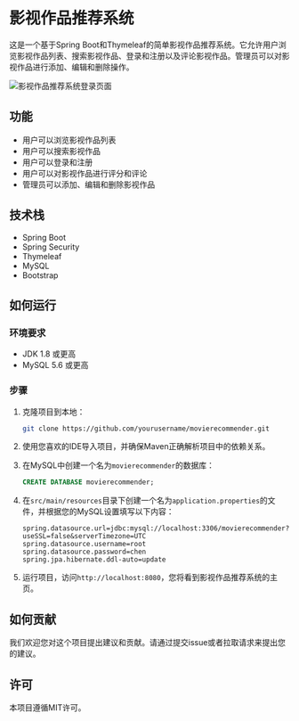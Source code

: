 # 影视作品推荐系统

这是一个基于Spring Boot和Thymeleaf的简单影视作品推荐系统。它允许用户浏览影视作品列表、搜索影视作品、登录和注册以及评论影视作品。管理员可以对影视作品进行添加、编辑和删除操作。

![影视作品推荐系统登录页面](https://i.328888.xyz/2023/04/03/iOPvGH.png)

## 功能

- 用户可以浏览影视作品列表
- 用户可以搜索影视作品
- 用户可以登录和注册
- 用户可以对影视作品进行评分和评论
- 管理员可以添加、编辑和删除影视作品

## 技术栈

- Spring Boot
- Spring Security
- Thymeleaf
- MySQL
- Bootstrap

## 如何运行

### 环境要求

- JDK 1.8 或更高
- MySQL 5.6 或更高

### 步骤

1. 克隆项目到本地：

    ```bash
    git clone https://github.com/yourusername/movierecommender.git
    ```

2. 使用您喜欢的IDE导入项目，并确保Maven正确解析项目中的依赖关系。

3. 在MySQL中创建一个名为`movierecommender`的数据库：

    ```sql
    CREATE DATABASE movierecommender;
    ```

4. 在`src/main/resources`目录下创建一个名为`application.properties`的文件，并根据您的MySQL设置填写以下内容：

    ```properties
    spring.datasource.url=jdbc:mysql://localhost:3306/movierecommender?useSSL=false&serverTimezone=UTC
   spring.datasource.username=root
   spring.datasource.password=chen
   spring.jpa.hibernate.ddl-auto=update
   ```

5. 运行项目，访问`http://localhost:8080`，您将看到影视作品推荐系统的主页。

## 如何贡献

我们欢迎您对这个项目提出建议和贡献。请通过提交issue或者拉取请求来提出您的建议。

## 许可

本项目遵循MIT许可。
